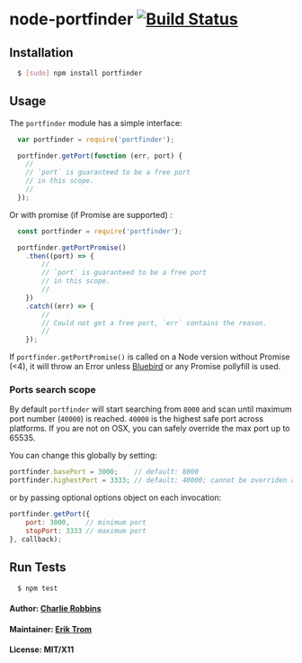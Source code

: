 # node-portfinder [![Build Status](https://api.travis-ci.org/indexzero/node-portfinder.svg)](https://travis-ci.org/indexzero/node-portfinder)

## Installation

``` bash
  $ [sudo] npm install portfinder
```

## Usage
The `portfinder` module has a simple interface:

``` js
  var portfinder = require('portfinder');

  portfinder.getPort(function (err, port) {
    //
    // `port` is guaranteed to be a free port
    // in this scope.
    //
  });
```

Or with promise (if Promise are supported) :

``` js
  const portfinder = require('portfinder');

  portfinder.getPortPromise()
    .then((port) => {
        //
        // `port` is guaranteed to be a free port
        // in this scope.
        //
    })
    .catch((err) => {
        //
        // Could not get a free port, `err` contains the reason.
        //
    });
```

If `portfinder.getPortPromise()` is called on a Node version without Promise (<4), it will throw an Error unless [Bluebird](http://bluebirdjs.com/docs/getting-started.html) or any Promise pollyfill is used.

### Ports search scope 

By default `portfinder` will start searching from `8000` and scan until maximum port number (`40000`) is reached. `40000` is the highest safe port across platforms. If you are not on OSX, you can safely override the max port up to 65535.

You can change this globally by setting:

```js
portfinder.basePort = 3000;    // default: 8000
portfinder.highestPort = 3333; // default: 40000; cannot be overriden above 65535
```

or by passing optional options object on each invocation:

```js
portfinder.getPort({
    port: 3000,    // minimum port
    stopPort: 3333 // maximum port
}, callback);
```

## Run Tests
``` bash
  $ npm test
```

#### Author: [Charlie Robbins][0]
#### Maintainer: [Erik Trom][1]
#### License: MIT/X11
[0]: http://nodejitsu.com
[1]: https://github.com/eriktrom
